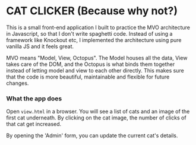# CAT CLICKER (Because why not?)

This is a small front-end application I built to practice the MVO architecture in Javascript, so that I don't write spaghetti code. Instead of using a framework like Knockout etc, I implemented the architecture using pure vanilla JS and it feels great.

MVO means "Model, View, Octopus". The Model houses all the data, View takes care of the DOM, and the Octopus is what binds them together instead of letting model and view to each other directly. This makes sure that the code is more beautiful, maintainable and flexible for future changes.

### What the app does
Open `view.html` in a browser. You will see a list of cats and an image of the first cat underneath. By clicking on the cat image, the number of clicks of that cat get increased.

By opening the 'Admin' form, you can update the current cat's details.